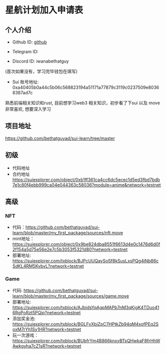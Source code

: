 # 星航计划加入申请表

## 个人介绍

* Github ID: [github](https://github.com/bethatguyad)

* Telegram ID: 

* Discord ID: iwanabethatguy 

(首次如果没有，学习完毕钱包在填写)
* Sui 账号地址: 0xa40405b0a44c5b06c568823194a51171a77879c3119c0237509e80368387ad7c 

熟悉前端相关知识和rust, 目前想学习web3 相关知识，初步看了下sui 以及 move 非常喜欢, 想要深入学习

## 项目地址
https://github.com/bethatguyad/sui-learn/tree/master

## 初级
- 代码地址 
- 合约地址 https://suiexplorer.com/object/0xb1ff361ca4cc6dc5ecec1d5ed3fbd7bdb7e1c80f4ebb999ca04e044363c58036?module=anime&network=testnet 


## 高级

### NFT 
- 代码：https://github.com/bethatguyad/sui-learn/blob/master/my_first_package/sources/nft.move
- mint地址：https://suiexplorer.com/object/0x9be824dba8551f6613d4e0c1476d6d0f2f154a5d75e56e2e7c5b3053f5321d80?network=testnet
- 部署地址: https://suiexplorer.com/txblock/BJPcUUQaySoSf8kSusLxsPQg4iNb86cSdKL4RM5KvbvL?network=testnet

### Game
- 代码: https://github.com/bethatguyad/sui-learn/blob/master/my_first_package/sources/game.move
- 部署地址: https://suiexplorer.com/txblock/AJbjdsYqAgpMAPb7nM3qKigK4TDuo416RgPoRzt5PQjp?network=testnet
- 添加奖金池: https://suiexplorer.com/txblock/BGLFvXbjZpC7HPtkZb94qM4xofPEq2SoxM7rYh1Sy1HR?network=testnet
- 玩一次游戏： https://suiexplorer.com/txblock/BUbfrYm4B866knxyBTsQHwkaF8frHhWAwkgyha7cZ1sR?network=testnet
